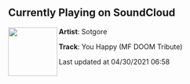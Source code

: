 ## Currently Playing on SoundCloud

[<img align="left" width="100" src="https://i1.sndcdn.com/artworks-jt5LpwsTcDADPp5g-uSNBqQ-t500x500.jpg">](https://soundcloud.com/sotiristziortziotis/you-happy)

**Artist**: Sotgore 

**Track**: You Happy (MF DOOM Tribute)

Last updated at 04/30/2021 06:58
